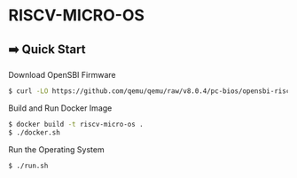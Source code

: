 # RISCV-MICRO-OS
## ➡️ Quick Start
Download OpenSBI Firmware
```bash
$ curl -LO https://github.com/qemu/qemu/raw/v8.0.4/pc-bios/opensbi-riscv32-generic-fw_dynamic.bin
```

Build and Run Docker Image
```bash
$ docker build -t riscv-micro-os .
$ ./docker.sh
```

Run the Operating System
```bash
$ ./run.sh
```